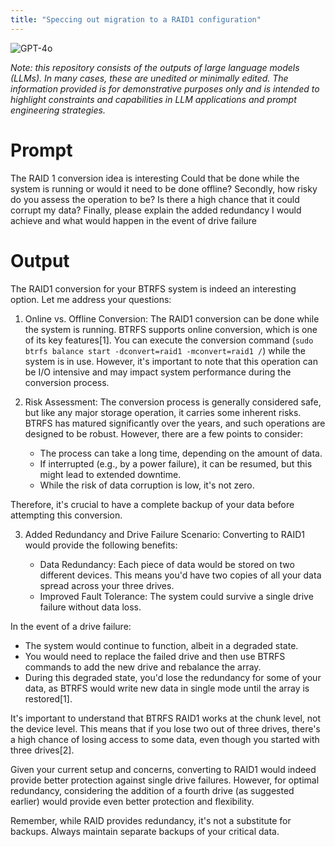 ```yaml
---
title: "Speccing out migration to a RAID1 configuration"
---
```

![GPT-4o](https://img.shields.io/badge/GPT--4o-3333FF?style=for-the-badge&logo=openai&logoColor=white)



*Note: this repository consists of the outputs of large language models (LLMs). In many cases, these are unedited or minimally edited. The information provided is for demonstrative purposes only and is intended to highlight constraints and capabilities in LLM applications and prompt engineering strategies.*


# Prompt

The RAID 1 conversion idea is interesting
Could that be done while the system is running or would it need to be done offline?
Secondly, how risky do you assess the operation to be? Is there a high chance that it could corrupt my data?
Finally, please explain the added redundancy I would achieve and what would happen in the event of drive failure

# Output

The RAID1 conversion for your BTRFS system is indeed an interesting option. Let me address your questions:

1. Online vs. Offline Conversion:
The RAID1 conversion can be done while the system is running. BTRFS supports online conversion, which is one of its key features[1]. You can execute the conversion command (`sudo btrfs balance start -dconvert=raid1 -mconvert=raid1 /`) while the system is in use. However, it's important to note that this operation can be I/O intensive and may impact system performance during the conversion process.

2. Risk Assessment:
The conversion process is generally considered safe, but like any major storage operation, it carries some inherent risks. BTRFS has matured significantly over the years, and such operations are designed to be robust. However, there are a few points to consider:

   - The process can take a long time, depending on the amount of data.
   - If interrupted (e.g., by a power failure), it can be resumed, but this might lead to extended downtime.
   - While the risk of data corruption is low, it's not zero. 

Therefore, it's crucial to have a complete backup of your data before attempting this conversion.

3. Added Redundancy and Drive Failure Scenario:
Converting to RAID1 would provide the following benefits:

   - Data Redundancy: Each piece of data would be stored on two different devices. This means you'd have two copies of all your data spread across your three drives.
   - Improved Fault Tolerance: The system could survive a single drive failure without data loss.

In the event of a drive failure:

   - The system would continue to function, albeit in a degraded state.
   - You would need to replace the failed drive and then use BTRFS commands to add the new drive and rebalance the array.
   - During this degraded state, you'd lose the redundancy for some of your data, as BTRFS would write new data in single mode until the array is restored[1].

It's important to understand that BTRFS RAID1 works at the chunk level, not the device level. This means that if you lose two out of three drives, there's a high chance of losing access to some data, even though you started with three drives[2].

Given your current setup and concerns, converting to RAID1 would indeed provide better protection against single drive failures. However, for optimal redundancy, considering the addition of a fourth drive (as suggested earlier) would provide even better protection and flexibility.

Remember, while RAID provides redundancy, it's not a substitute for backups. Always maintain separate backups of your critical data.
 
